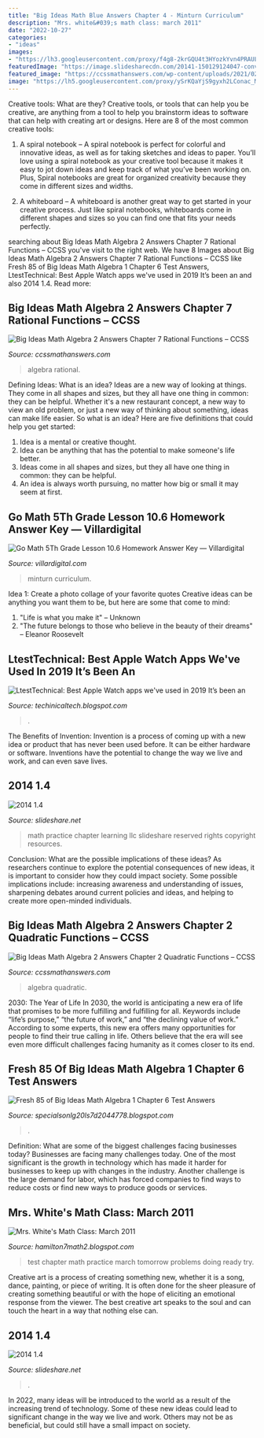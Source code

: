 ```yaml
---
title: "Big Ideas Math Blue Answers Chapter 4 - Minturn Curriculum"
description: "Mrs. white&#039;s math class: march 2011"
date: "2022-10-27"
categories:
- "ideas"
images:
- "https://lh3.googleusercontent.com/proxy/f4g8-2krGQU4t3HYozkYvn4PRAULISI2Xt-G4K85KalbkdOVoMawtzrJqhvjSBFpTyvkzgsr8AxIUFGTrnzuriOB1wHLeWYBenVfU-bwhiLElWAi8IqqWH_sSUzbfcwQgrMcWlh4lmo=w1200-h630-p-k-no-nu"
featuredImage: "https://image.slidesharecdn.com/20141-150129124047-conversion-gate01/95/2014-14-1-638.jpg?cb=1422535312"
featured_image: "https://ccssmathanswers.com/wp-content/uploads/2021/02/Big-Ideas-Math-Answers-Algebra-2-Chapter-7-Rational-Functions-7.5-a-21.png"
image: "https://lh5.googleusercontent.com/proxy/ySrKQaYjS9gyxh2LConac_MYYrkvyv99GhyQxVgDM9BghxFyJWdhKaaCnlq7_YRFvAjaE0W3Xm9NYb787dQylNm0D_PfdJZh3_w3sNhGYA=w1200-h630-p-k-no-nu"
---
```



Creative tools: What are they?
Creative tools, or tools that can help you be creative, are anything from a tool to help you brainstorm ideas to software that can help with creating art or designs. Here are 8 of the most common creative tools:
1. A spiral notebook – A spiral notebook is perfect for colorful and innovative ideas, as well as for taking sketches and ideas to paper. You’ll love using a spiral notebook as your creative tool because it makes it easy to jot down ideas and keep track of what you’ve been working on. Plus, Spiral notebooks are great for organized creativity because they come in different sizes and widths.

2. A whiteboard – A whiteboard is another great way to get started in your creative process. Just like spiral notebooks, whiteboards come in different shapes and sizes so you can find one that fits your needs perfectly.

	

		
searching about Big Ideas Math Algebra 2 Answers Chapter 7 Rational Functions – CCSS you've visit to the right web. We have 8 Images about Big Ideas Math Algebra 2 Answers Chapter 7 Rational Functions – CCSS like Fresh 85 of Big Ideas Math Algebra 1 Chapter 6 Test Answers, LtestTechnical: Best Apple Watch apps we&#039;ve used in 2019 It’s been an and also 2014 1.4. Read more:
		
    
## Big Ideas Math Algebra 2 Answers Chapter 7 Rational Functions – CCSS

<img loading=lazy src="https://ccssmathanswers.com/wp-content/uploads/2021/02/Big-Ideas-Math-Answers-Algebra-2-Chapter-7-Rational-Functions-7.5-a-21.png" onerror="this.onerror=null;this.src='https://tse1.mm.bing.net/th?id=OIP.dss3Ipjw0Bai6ootXMhywwAAAA&amp;pid=15.1';" alt="Big Ideas Math Algebra 2 Answers Chapter 7 Rational Functions – CCSS">

_Source: ccssmathanswers.com_

>algebra rational. 

	

Defining Ideas: What is an idea?
Ideas are a new way of looking at things. They come in all shapes and sizes, but they all have one thing in common: they can be helpful. Whether it's a new restaurant concept, a new way to view an old problem, or just a new way of thinking about something, ideas can make life easier. So what is an idea? Here are five definitions that could help you get started: 
1) Idea is a mental or creative thought.
2) Idea can be anything that has the potential to make someone's life better.
3) Ideas come in all shapes and sizes, but they all have one thing in common: they can be helpful.
4) An idea is always worth pursuing, no matter how big or small it may seem at first.

    
## Go Math 5Th Grade Lesson 10.6 Homework Answer Key — Villardigital

<img loading=lazy src="https://i0.wp.com/minturn.files.wordpress.com/2015/03/img_0277.jpg?w=604" onerror="this.onerror=null;this.src='https://tse2.mm.bing.net/th?id=OIP.2GeVzC2NpWH0ffvvW3Ob9AHaJ3&amp;pid=15.1';" alt="Go Math 5Th Grade Lesson 10.6 Homework Answer Key — Villardigital">

_Source: villardigital.com_

>minturn curriculum. 

	

Idea 1: Create a photo collage of your favorite quotes
Creative ideas can be anything you want them to be, but here are some that come to mind: 

1. "Life is what you make it" – Unknown
2. "The future belongs to those who believe in the beauty of their dreams" – Eleanor Roosevelt

    
## LtestTechnical: Best Apple Watch Apps We&#039;ve Used In 2019 It’s Been An

<img loading=lazy src="https://lh5.googleusercontent.com/proxy/ySrKQaYjS9gyxh2LConac_MYYrkvyv99GhyQxVgDM9BghxFyJWdhKaaCnlq7_YRFvAjaE0W3Xm9NYb787dQylNm0D_PfdJZh3_w3sNhGYA=w1200-h630-p-k-no-nu" onerror="this.onerror=null;this.src='https://tse1.mm.bing.net/th?id=OIP.RpA6hGS32hc2VIVNEvtmXwHaEK&amp;pid=15.1';" alt="LtestTechnical: Best Apple Watch apps we&#039;ve used in 2019 It’s been an">

_Source: techinicaltech.blogspot.com_

>. 

	

The Benefits of Invention:
Invention is a process of coming up with a new idea or product that has never been used before. It can be either hardware or software. Inventions have the potential to change the way we live and work, and can even save lives.

    
## 2014 1.4

<img loading=lazy src="https://image.slidesharecdn.com/20141-150129124047-conversion-gate01/95/2014-14-1-638.jpg?cb=1422535312" onerror="this.onerror=null;this.src='https://tse1.mm.bing.net/th?id=OIP.fciNsoRMWn0fpo_vdFlXxQHaJl&amp;pid=15.1';" alt="2014 1.4">

_Source: slideshare.net_

>math practice chapter learning llc slideshare reserved rights copyright resources. 

	

Conclusion: What are the possible implications of these ideas?
As researchers continue to explore the potential consequences of new ideas, it is important to consider how they could impact society. Some possible implications include: increasing awareness and understanding of issues, sharpening debates around current policies and ideas, and helping to create more open-minded individuals.

    
## Big Ideas Math Algebra 2 Answers Chapter 2 Quadratic Functions – CCSS

<img loading=lazy src="https://ccssmathanswers.com/wp-content/uploads/2021/02/Big-Ideas-Math-Algebra-2-Answers-Chapter-2-Quadratic-Functions-2.1-Question-45.1-300x231.png" onerror="this.onerror=null;this.src='https://tse4.mm.bing.net/th?id=OIP.F_rp8XCAb3D-P40vCqTiCwAAAA&amp;pid=15.1';" alt="Big Ideas Math Algebra 2 Answers Chapter 2 Quadratic Functions – CCSS">

_Source: ccssmathanswers.com_

>algebra quadratic. 

	

2030: The Year of Life
In 2030, the world is anticipating a new era of life that promises to be more fulfilling and fulfilling for all. Keywords include “life’s purpose,” “the future of work,” and “the declining value of work.” According to some experts, this new era offers many opportunities for people to find their true calling in life. Others believe that the era will see even more difficult challenges facing humanity as it comes closer to its end.

    
## Fresh 85 Of Big Ideas Math Algebra 1 Chapter 6 Test Answers

<img loading=lazy src="https://lh3.googleusercontent.com/proxy/f4g8-2krGQU4t3HYozkYvn4PRAULISI2Xt-G4K85KalbkdOVoMawtzrJqhvjSBFpTyvkzgsr8AxIUFGTrnzuriOB1wHLeWYBenVfU-bwhiLElWAi8IqqWH_sSUzbfcwQgrMcWlh4lmo=w1200-h630-p-k-no-nu" onerror="this.onerror=null;this.src='https://tse2.mm.bing.net/th?id=OIP.BfFsdKO8QnM-Df06W93hggHaF0&amp;pid=15.1';" alt="Fresh 85 of Big Ideas Math Algebra 1 Chapter 6 Test Answers">

_Source: specialsonlg20ls7d2044778.blogspot.com_

>. 

	

Definition: What are some of the biggest challenges facing businesses today?
Businesses are facing many challenges today. One of the most significant is the growth in technology which has made it harder for businesses to keep up with changes in the industry. Another challenge is the large demand for labor, which has forced companies to find ways to reduce costs or find new ways to produce goods or services.

    
## Mrs. White&#039;s Math Class: March 2011

<img loading=lazy src="https://lh5.googleusercontent.com/-JcwcD24j6nk/TW1XLFAzx1I/AAAAAAAAADE/NfC0-v7876Y/s640/Ch3+Practice+Test+A.jpg" onerror="this.onerror=null;this.src='https://tse2.mm.bing.net/th?id=OIP.LRJyuthwYUKHxosMu0JHDAHaJ7&amp;pid=15.1';" alt="Mrs. White&#039;s Math Class: March 2011">

_Source: hamilton7math2.blogspot.com_

>test chapter math practice march tomorrow problems doing ready try. 

	

Creative art is a process of creating something new, whether it is a song, dance, painting, or piece of writing. It is often done for the sheer pleasure of creating something beautiful or with the hope of eliciting an emotional response from the viewer. The best creative art speaks to the soul and can touch the heart in a way that nothing else can.

    
## 2014 1.4

<img loading=lazy src="https://image.slidesharecdn.com/20141-150129124047-conversion-gate01/95/2014-14-2-638.jpg?cb=1422535312" onerror="this.onerror=null;this.src='https://tse1.mm.bing.net/th?id=OIP.Im0Rm1LqGS9uZJtu-OvIzwHaJl&amp;pid=15.1';" alt="2014 1.4">

_Source: slideshare.net_

>. 

	

In 2022, many ideas will be introduced to the world as a result of the increasing trend of technology. Some of these new ideas could lead to significant change in the way we live and work. Others may not be as beneficial, but could still have a small impact on society.

